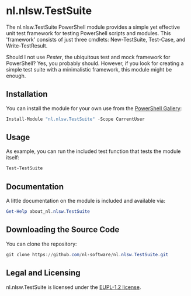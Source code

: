 # nl.nlsw.TestSuite

The nl.nlsw.TestSuite PowerShell module provides a simple yet effective unit test
framework for testing PowerShell scripts and modules. This 'framework'
consists of just three cmdlets: New-TestSuite, Test-Case, and Write-TestResult.

Should I not use *Pester*, the ubiquitous test and mock framework for
PowerShell? Yes, you probably should. However, if you look for creating
a simple test suite with a minimalistic framework, this module might
be enough.

## Installation

You can install the module for your own use from the [PowerShell Gallery](https://www.powershellgallery.com/packages/nl.nlsw.TestSuite/):

```powershell
Install-Module "nl.nlsw.TestSuite" -Scope CurrentUser
```

## Usage

As example, you can run the included test function that tests the module itself:

```powershell
Test-TestSuite
```

## Documentation

A little documentation on the module is included and available via:

```powershell
Get-Help about_nl.nlsw.TestSuite
```

## Downloading the Source Code

You can clone the repository:

```powershell
git clone https://github.com/nl-software/nl.nlsw.TestSuite.git
```

## Legal and Licensing

nl.nlsw.TestSuite is licensed under the [EUPL-1.2 license][].

[EUPL-1.2 license]: https://joinup.ec.europa.eu/collection/eupl/eupl-text-eupl-12